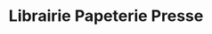 ---
title: "Librairie Papeterie Presse"
url: /le-mayet-de-montagne/librairie-papeterie-presse/
shop: marchand de journaux
---